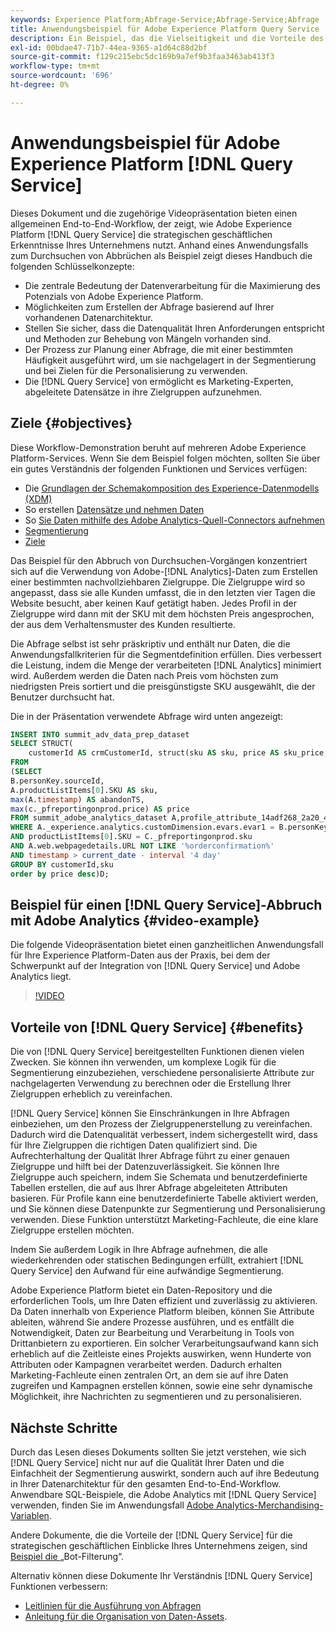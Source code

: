 ```yaml
---
keywords: Experience Platform;Abfrage-Service;Abfrage-Service;Abfrage
title: Anwendungsbeispiel für Adobe Experience Platform Query Service
description: Ein Beispiel, das die Vielseitigkeit und die Vorteile des Abfrage-Service von Adobe Experience Platform veranschaulicht.
exl-id: 00bdae47-71b7-44ea-9365-a1d64c88d2bf
source-git-commit: f129c215ebc5dc169b9a7ef9b3faa3463ab413f3
workflow-type: tm+mt
source-wordcount: '696'
ht-degree: 0%

---
```


# Anwendungsbeispiel für Adobe Experience Platform [!DNL Query Service]

Dieses Dokument und die zugehörige Videopräsentation bieten einen allgemeinen End-to-End-Workflow, der zeigt, wie Adobe Experience Platform [!DNL Query Service] die strategischen geschäftlichen Erkenntnisse Ihres Unternehmens nutzt. Anhand eines Anwendungsfalls zum Durchsuchen von Abbrüchen als Beispiel zeigt dieses Handbuch die folgenden Schlüsselkonzepte:

* Die zentrale Bedeutung der Datenverarbeitung für die Maximierung des Potenzials von Adobe Experience Platform.
* Möglichkeiten zum Erstellen der Abfrage basierend auf Ihrer vorhandenen Datenarchitektur.
* Stellen Sie sicher, dass die Datenqualität Ihren Anforderungen entspricht und Methoden zur Behebung von Mängeln vorhanden sind.
* Der Prozess zur Planung einer Abfrage, die mit einer bestimmten Häufigkeit ausgeführt wird, um sie nachgelagert in der Segmentierung und bei Zielen für die Personalisierung zu verwenden.
* Die [!DNL Query Service] von ermöglicht es Marketing-Experten, abgeleitete Datensätze in ihre Zielgruppen aufzunehmen.

## Ziele {#objectives}

Diese Workflow-Demonstration beruht auf mehreren Adobe Experience Platform-Services. Wenn Sie dem Beispiel folgen möchten, sollten Sie über ein gutes Verständnis der folgenden Funktionen und Services verfügen:

* Die [Grundlagen der Schemakomposition des Experience-Datenmodells (XDM)](../../xdm/schema/composition.md)
* So erstellen [ Datensätze und nehmen Daten ](https://experienceleague.adobe.com/docs/platform-learn/tutorials/data-ingestion/create-datasets-and-ingest-data.html)
* So [ Sie Daten mithilfe des Adobe Analytics-Quell-Connectors aufnehmen](https://experienceleague.adobe.com/docs/platform-learn/tutorials/sources/ingest-data-from-adobe-analytics.html?lang=de)
* [Segmentierung](../../segmentation/home.md)
* [Ziele](../../destinations/home.md)

Das Beispiel für den Abbruch von Durchsuchen-Vorgängen konzentriert sich auf die Verwendung von Adobe-[!DNL Analytics]-Daten zum Erstellen einer bestimmten nachvollziehbaren Zielgruppe. Die Zielgruppe wird so angepasst, dass sie alle Kunden umfasst, die in den letzten vier Tagen die Website besucht, aber keinen Kauf getätigt haben. Jedes Profil in der Zielgruppe wird dann mit der SKU mit dem höchsten Preis angesprochen, der aus dem Verhaltensmuster des Kunden resultierte.

Die Abfrage selbst ist sehr präskriptiv und enthält nur Daten, die die Anwendungsfallkriterien für die Segmentdefinition erfüllen. Dies verbessert die Leistung, indem die Menge der verarbeiteten [!DNL Analytics] minimiert wird. Außerdem werden die Daten nach Preis vom höchsten zum niedrigsten Preis sortiert und die preisgünstigste SKU ausgewählt, die der Benutzer durchsucht hat.

Die in der Präsentation verwendete Abfrage wird unten angezeigt:

```sql
INSERT INTO summit_adv_data_prep_dataset
SELECT STRUCT(
    customerId AS crmCustomerId, struct(sku AS sku, price AS sku_price, abandonTS AS abandonTS) AS abandonBrowse) AS _pfreportingonprod
FROM
(SELECT
B.personKey.sourceId,
A.productListItems[0].SKU AS sku,
max(A.timestamp) AS abandonTS,
max(c._pfreportingonprod.price) AS price
FROM summit_adobe_analytics_dataset A,profile_attribute_14adf268_2a20_4dee_bee6_a6b0e34616a9 B,summit_product_dataset c
WHERE A._experience.analytics.customDimension.evars.evar1 = B.personKey.sourceID
AND productListItems[0].SKU = C._pfreportingonprod.sku
AND A.web.webpagedetails.URL NOT LIKE '%orderconfirmation%'
AND timestamp > current_date - interval '4 day'
GROUP BY customerId,sku
order by price desc)D;
```

## Beispiel für einen [!DNL Query Service]-Abbruch mit Adobe Analytics {#video-example}

Die folgende Videopräsentation bietet einen ganzheitlichen Anwendungsfall für Ihre Experience Platform-Daten aus der Praxis, bei dem der Schwerpunkt auf der Integration von [!DNL Query Service] und Adobe Analytics liegt.

>[!VIDEO](https://video.tv.adobe.com/v/342533?quality=12&learn=on)

## Vorteile von [!DNL Query Service] {#benefits}

Die von [!DNL Query Service] bereitgestellten Funktionen dienen vielen Zwecken. Sie können ihn verwenden, um komplexe Logik für die Segmentierung einzubeziehen, verschiedene personalisierte Attribute zur nachgelagerten Verwendung zu berechnen oder die Erstellung Ihrer Zielgruppen erheblich zu vereinfachen.

[!DNL Query Service] können Sie Einschränkungen in Ihre Abfragen einbeziehen, um den Prozess der Zielgruppenerstellung zu vereinfachen. Dadurch wird die Datenqualität verbessert, indem sichergestellt wird, dass für Ihre Zielgruppen die richtigen Daten qualifiziert sind. Die Aufrechterhaltung der Qualität Ihrer Abfrage führt zu einer genauen Zielgruppe und hilft bei der Datenzuverlässigkeit. Sie können Ihre Zielgruppe auch speichern, indem Sie Schemata und benutzerdefinierte Tabellen erstellen, die auf aus Ihrer Abfrage abgeleiteten Attributen basieren. Für Profile kann eine benutzerdefinierte Tabelle aktiviert werden, und Sie können diese Datenpunkte zur Segmentierung und Personalisierung verwenden. Diese Funktion unterstützt Marketing-Fachleute, die eine klare Zielgruppe erstellen möchten.

Indem Sie außerdem Logik in Ihre Abfrage aufnehmen, die alle wiederkehrenden oder statischen Bedingungen erfüllt, extrahiert [!DNL Query Service] den Aufwand für eine aufwändige Segmentierung.

Adobe Experience Platform bietet ein Daten-Repository und die erforderlichen Tools, um Ihre Daten effizient und zuverlässig zu aktivieren. Da Daten innerhalb von Experience Platform bleiben, können Sie Attribute ableiten, während Sie andere Prozesse ausführen, und es entfällt die Notwendigkeit, Daten zur Bearbeitung und Verarbeitung in Tools von Drittanbietern zu exportieren. Ein solcher Verarbeitungsaufwand kann sich erheblich auf die Zeitleiste eines Projekts auswirken, wenn Hunderte von Attributen oder Kampagnen verarbeitet werden. Dadurch erhalten Marketing-Fachleute einen zentralen Ort, an dem sie auf ihre Daten zugreifen und Kampagnen erstellen können, sowie eine sehr dynamische Möglichkeit, ihre Nachrichten zu segmentieren und zu personalisieren.

## Nächste Schritte

Durch das Lesen dieses Dokuments sollten Sie jetzt verstehen, wie sich [!DNL Query Service] nicht nur auf die Qualität Ihrer Daten und die Einfachheit der Segmentierung auswirkt, sondern auch auf ihre Bedeutung in Ihrer Datenarchitektur für den gesamten End-to-End-Workflow. Anwendbare SQL-Beispiele, die Adobe Analytics mit [!DNL Query Service] verwenden, finden Sie im Anwendungsfall [Adobe Analytics-Merchandising-Variablen](./merchandising-variables.md).

Andere Dokumente, die die Vorteile der [!DNL Query Service] für die strategischen geschäftlichen Einblicke Ihres Unternehmens zeigen, sind [ Beispiel die ](./bot-filtering.md) „Bot-Filterung“.

Alternativ können diese Dokumente Ihr Verständnis [!DNL Query Service] Funktionen verbessern:

* [Leitlinien für die Ausführung von Abfragen](../best-practices/writing-queries.md)
* [Anleitung für die Organisation von Daten-Assets](../best-practices/organize-data-assets.md).


